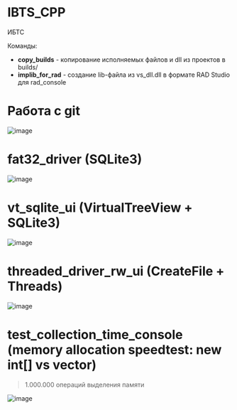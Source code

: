 # IBTS_CPP
ИБТС

Команды:
* **copy_builds** - копирование исполняемых файлов и dll из проектов в builds/
* **implib_for_rad** - создание lib-файла из vs_dll.dll в формате RAD Studio для rad_console

# Работа с git
![image](https://user-images.githubusercontent.com/21179689/159137441-4fb3d778-491f-4170-a8d1-166316931443.png)

# fat32_driver (SQLite3)
![image](https://user-images.githubusercontent.com/21179689/160430163-c27a3fc7-1d90-4896-95d0-79d3728752c5.png)

# vt_sqlite_ui (VirtualTreeView + SQLite3)
![image](https://user-images.githubusercontent.com/21179689/163627437-0c25d883-1f44-4209-a475-4ee8f2469c40.png)

# threaded_driver_rw_ui (CreateFile + Threads)
![image](https://user-images.githubusercontent.com/21179689/164944342-b8e77650-3fb4-4500-8032-9d05900ffffc.png)

# test_collection_time_console (memory allocation speedtest: new int[] vs vector<int>)
> 1.000.000 операций выделения памяти
  
![image](https://user-images.githubusercontent.com/21179689/167468032-f58268bc-5581-4759-b492-28a83c654bf7.png)
